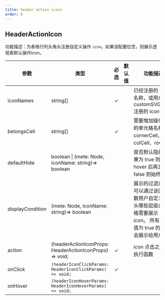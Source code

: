 ```yaml
---
title: header action icons
order: 6
---
```


## HeaderActionIcon

功能描述：为表格行列头角头注册自定义操作 `icon`。如果该配置位空，则展示透视表默认操作icon。

| 参数 | 类型 | 必选  | 默认值 | 功能描述 | 版本 |
| --- | --- | :-:  | --- | --- | --- |
| iconNames | string[] | ✓ |    | 已经注册的 icon 名称，或用户通过 customSVGIcons 注册的 icon 名称 | |
| belongsCell | string[] | ✓ | |   需要增加操作图标的单元格名称 cornerCell、colCell、rowCell | |
| defaultHide | boolean \| (mete: Node, iconName: string)=> boolean  |  |  |   是否默认隐藏, 如果为 true 则为 hover 后再显示；false 则始终显示  | `1.26.0` 支持配置为一个函数 |
| displayCondition | (mete: Node, iconName: string)=> boolean |  |  | 展示的过滤条件，可以通过该回调函数用户自定义行列头哪些层级或单元格需要展示 icon。 所有返回值为 true 的 icon 会展示给用户。 | `1.26.0` 回传 `iconName` 并按单个 icon 控制显隐 |
| action | (headerActionIconProps: HeaderActionIconProps) => void; | ✓ |  | icon 点击之后的执行函数 | 已废弃，请使用 `onClick` |
| onClick    | `(headerIconClickParams: HeaderIconClickParams) => void;` |   ✓      |     |    | `1.26.0` |
| onHover   | `(headerIconHoverParams: HeaderIconHoverParams) => void;` |        |     |    | `1.26.0` |
